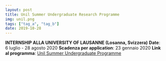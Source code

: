 ```yaml
---
layout: post
title: Unil Summer Undergraduate Research Programme
img: unil.png
tags: ["tag_a", "tag_b"]
date: 2019-10-28
---
```


**INTERNSHIP ALLA UNIVERSITY OF LAUSANNE (Losanna, Svizzera)**
**Date**: 6 luglio - 28 agosto 2020
**Scadenza per application**: 23 gennaio 2020
**Link al programma**: [Unil Summer Undergraduate Programme](https://www.unil.ch/eb-sur/en/home.html)

